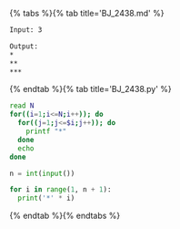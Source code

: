 {% tabs %}{% tab title='BJ_2438.md' %}

```txt
Input: 3

Output:
*
**
***
```

{% endtab %}{% tab title='BJ_2438.py' %}

```sh
read N
for((i=1;i<=N;i++)); do
  for((j=1;j<=$i;j++)); do
    printf "*"
  done
  echo
done
```

```py
n = int(input())

for i in range(1, n + 1):
  print('*' * i)
```

{% endtab %}{% endtabs %}
